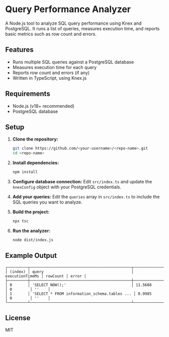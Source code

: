 # Query Performance Analyzer

A Node.js tool to analyze SQL query performance using Knex and PostgreSQL. It runs a list of queries, measures execution time, and reports basic metrics such as row count and errors.

## Features

- Runs multiple SQL queries against a PostgreSQL database
- Measures execution time for each query
- Reports row count and errors (if any)
- Written in TypeScript, using Knex.js

## Requirements

- Node.js (v18+ recommended)
- PostgreSQL database

## Setup

1. **Clone the repository:**

   ```bash
   git clone https://github.com/<your-username>/<repo-name>.git
   cd <repo-name>
   ```

2. **Install dependencies:**

   ```bash
   npm install
   ```

3. **Configure database connection:**
   Edit `src/index.ts` and update the `knexConfig` object with your PostgreSQL credentials.

4. **Add your queries:**
   Edit the `queries` array in `src/index.ts` to include the SQL queries you want to analyze.

5. **Build the project:**

   ```bash
   npx tsc
   ```

6. **Run the analyzer:**
   ```bash
   node dist/index.js
   ```

## Example Output

```
┌─────────┬─────────────────────────────────────────────┬─────────────────┬──────────┬───────┐
│ (index) │ query                                       │ executionTimeMs │ rowCount │ error │
├─────────┼─────────────────────────────────────────────┼─────────────────┼──────────┼───────┤
│ 0       │ 'SELECT NOW();'                             │ 11.5608         │ 0        │ ''    │
│ 1       │ 'SELECT * FROM information_schema.tables ... │ 0.9985          │ 0        │ ''    │
└─────────┴─────────────────────────────────────────────┴─────────────────┴──────────┴───────┘
```

## License

MIT
